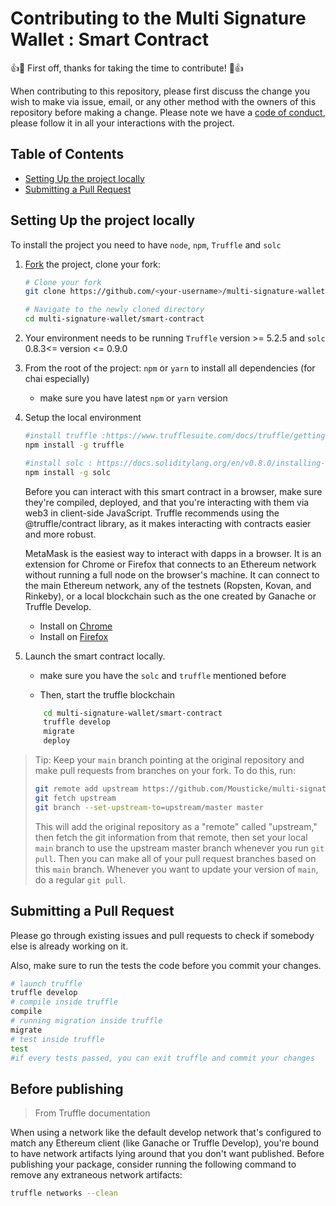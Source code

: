 # Contributing to the Multi Signature Wallet : Smart Contract

👍🎉 First off, thanks for taking the time to contribute! 🎉👍

When contributing to this repository, please first discuss the change you wish to make via issue, email, or any other method with the owners of this repository before making a change.
Please note we have a [code of conduct](https://github.com/Mousticke/multi-signature-wallet/blob/main/smart-contract/CODE_OF_CONDUCT.md), please follow it in all your interactions with the project.

## Table of Contents

- [Setting Up the project locally](#setting-up-the-project-locally)
- [Submitting a Pull Request](#submitting-a-pull-request)

## Setting Up the project locally

To install the project you need to have `node`, `npm`, `Truffle` and `solc`

1.  [Fork](https://help.github.com/articles/fork-a-repo/) the project, clone
    your fork:

    ```sh
    # Clone your fork
    git clone https://github.com/<your-username>/multi-signature-wallet.git

    # Navigate to the newly cloned directory
    cd multi-signature-wallet/smart-contract
    ```

3.  Your environment needs to be running `Truffle` version >= 5.2.5 and `solc` 0.8.3<= version <= 0.9.0

4.  From the root of the project: `npm` or `yarn` to install all dependencies (for chai especially)

    - make sure you have latest `npm` or `yarn` version

5.  Setup the local environment

    ```sh
    #install truffle :https://www.trufflesuite.com/docs/truffle/getting-started/installation
    npm install -g truffle

    #install solc : https://docs.soliditylang.org/en/v0.8.0/installing-solidity.html
    npm install -g solc
    ```

    Before you can interact with this smart contract in a browser, make sure they're compiled, deployed, and that you're interacting with them via web3 in client-side JavaScript. Truffle recommends using the @truffle/contract library, as it makes interacting with contracts easier and more robust.

    MetaMask is the easiest way to interact with dapps in a browser. It is an extension for Chrome or Firefox that connects to an Ethereum network without running a full node on the browser's machine. It can connect to the main Ethereum network, any of the testnets (Ropsten, Kovan, and Rinkeby), or a local blockchain such as the one created by Ganache or Truffle Develop.

    - Install on [Chrome](https://chrome.google.com/webstore/detail/metamask/nkbihfbeogaeaoehlefnkodbefgpgknn)
    - Install on [Firefox](https://addons.mozilla.org/en-US/firefox/addon/ether-metamask/)

6.  Launch the smart contract locally.

    - make sure you have the `solc` and `truffle` mentioned before

    - Then, start the truffle blockchain

    ```sh
        cd multi-signature-wallet/smart-contract
        truffle develop
        migrate
        deploy
    ```

> Tip: Keep your `main` branch pointing at the original repository and make
> pull requests from branches on your fork. To do this, run:
>
> ```sh
> git remote add upstream https://github.com/Mousticke/multi-signature-wallet.git
> git fetch upstream
> git branch --set-upstream-to=upstream/master master
> ```
>
> This will add the original repository as a "remote" called "upstream," then
> fetch the git information from that remote, then set your local `main`
> branch to use the upstream master branch whenever you run `git pull`. Then you
> can make all of your pull request branches based on this `main` branch.
> Whenever you want to update your version of `main`, do a regular `git pull`.

## Submitting a Pull Request

Please go through existing issues and pull requests to check if somebody else is already working on it.

Also, make sure to run the tests the code before you commit your
changes.

```sh
# launch truffle
truffle develop
# compile inside truffle 
compile
# running migration inside truffle
migrate 
# test inside truffle
test
#if every tests passed, you can exit truffle and commit your changes
```

## Before publishing

  > From Truffle documentation

When using a network like the default develop network that's configured to match any Ethereum client (like Ganache or Truffle Develop), you're bound to have network artifacts lying around that you don't want published. Before publishing your package, consider running the following command to remove any extraneous network artifacts:

```sh
truffle networks --clean
```
